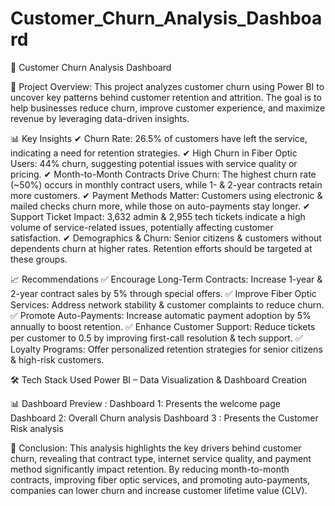 # Customer_Churn_Analysis_Dashboard
📌 Customer Churn Analysis Dashboard

🚀 Project Overview:
This project analyzes customer churn using Power BI to uncover key patterns behind customer retention and attrition. The goal is to help businesses reduce churn, improve customer experience, and maximize revenue by leveraging data-driven insights.

📊 Key Insights
✔ Churn Rate: 26.5% of customers have left the service, indicating a need for retention strategies.
✔ High Churn in Fiber Optic Users: 44% churn, suggesting potential issues with service quality or pricing.
✔ Month-to-Month Contracts Drive Churn: The highest churn rate (~50%) occurs in monthly contract users, while 1- & 2-year contracts retain more customers.
✔ Payment Methods Matter: Customers using electronic & mailed checks churn more, while those on auto-payments stay longer.
✔ Support Ticket Impact: 3,632 admin & 2,955 tech tickets indicate a high volume of service-related issues, potentially affecting customer satisfaction.
✔ Demographics & Churn: Senior citizens & customers without dependents churn at higher rates.
Retention efforts should be targeted at these groups.

📈 Recommendations
✅ Encourage Long-Term Contracts: Increase 1-year & 2-year contract sales by 5% through special offers.
✅ Improve Fiber Optic Services: Address network stability & customer complaints to reduce churn.
✅ Promote Auto-Payments: Increase automatic payment adoption by 5% annually to boost retention.
✅ Enhance Customer Support: Reduce tickets per customer to 0.5 by improving first-call resolution & tech support.
✅ Loyalty Programs: Offer personalized retention strategies for senior citizens & high-risk customers.

🛠️ Tech Stack Used
Power BI – Data Visualization & Dashboard Creation

📊 Dashboard Preview :
Dashboard 1: Presents the welcome page
Dashboard 2: Overall Churn analysis
Dashboard 3 : Presents the Customer Risk analysis


🚀 Conclusion:
This analysis highlights the key drivers behind customer churn, revealing that contract type, internet service quality, and payment method significantly impact retention. By reducing month-to-month contracts, improving fiber optic services, and promoting auto-payments, companies can lower churn and increase customer lifetime value (CLV).
